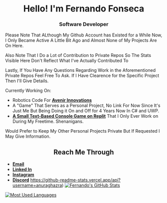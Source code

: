 <h1 align="center">Hello! I'm Fernando Fonseca</h1>
<h3 align="center">Software Developer</h3>

Please Note That ALthough My Github Account has Existed for a While Now, I Only Became Active A Little Bit Ago and Almost None of My Projects Are On Here.

Also Note That I Do a Lot of Contribution to Private Repos So The Stats Visible Here Don't Reflect What I've Actually Contributed To

Lastly, If You Have Any Questions Regarding Work in the Aforementioned Private Repos Feel Free To Ask.
If I Have Clearence for the Specific Project Then I'll Give Details.

Currently Working On:
 - Robotics Code For [**Avenir Innovations**](https://github.com/Avenir-Innovations)
 - A "Game" That Serves as a Personal Project, No Link For Now Since It's Just Me But Being Doing it On and Off for 4 Years Now In C# and UWP.
 - [**A Small Text-Based Console Game on Replit**](https://replit.com/@FernandoFonsec8/CAMS-RPG) That I Only Ever Work on During My Freetime. Shenanigans.

Would Prefer to Keep My Other Personal Projects Private But If Requested I May Give Information.

<h2 align="CENTER">Reach Me Through</h2>

 - [**Email**](ffonseca1399@outlook.com)
 - [**Linked In**](https://www.linkedin.com/in/unnamedperson)
 - [**Instagram**](https://www.instagram.com/unnamed.person_/)
 - [**Discord**](https://discord.com/channels/@me/264168562183241730)
https://github-readme-stats.vercel.app/api?username=anuraghazra)
[![Fernando's GitHub Stats](https://github-readme-stats-nu-roan-40.vercel.app/api?username=TheUnnamedPerson&show_icons=true&count_private=true&hide_border=true&include_all_commits=true&title_color=fff&icon_color=2f96c0&text_color=fff&bg_color=0d1117)](https://github.com/anuraghazra/github-readme-stats)

[![Most Used Languages](https://github-readme-stats.vercel.app/api/top-langs/?username=TheUnnamedPerson&show_icons=true&hide_border=true&title_color=fff&icon_color=2f96c0&text_color=fff&bg_color=0d1117&include_all_commits=true)](https://github.com/anuraghazra/github-readme-stats)
